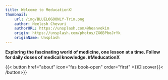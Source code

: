 ```yaml
---
title: Welcome to MeducationX!
thumbnail:
    url: /img/BLUELOGOONLY-Trim.png
    author: Neelesh Chevuri
    authorURL: https://unsplash.com/@hoanvokim
    origin: https://unsplash.com/photos/ZX6BPboJrYk
    originName: Unsplash
---
```


**Exploring the fascinating world of medicine, one lesson at a time.
Follow for daily doses of medical knowledge. #MeducationX**

{{< button href="about" icon="fas book-open" order="first" >}}Discover{{< /button>}}
